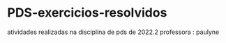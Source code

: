 # PDS-exercicios-resolvidos
atividades realizadas na disciplina de pds de 2022.2
professora : paulyne
